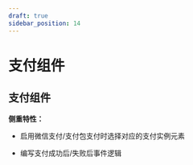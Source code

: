 ```yaml
---
draft: true
sidebar_position: 14
---
```


# 支付组件

## 支付组件

**侧重特性：**

*   启用微信支付/支付包支付时选择对应的支付实例元素

*   编写支付成功后/失败后事件逻辑
